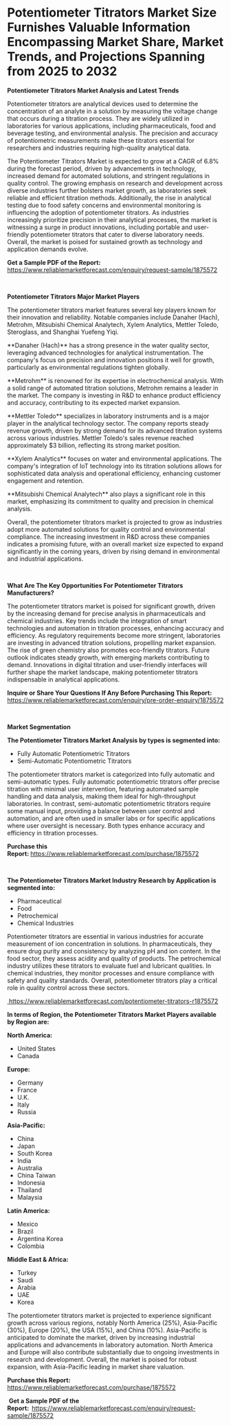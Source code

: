<p><h1>Potentiometer Titrators Market Size Furnishes Valuable Information Encompassing Market Share, Market Trends, and Projections Spanning from 2025 to 2032</h1></p><p><strong>Potentiometer Titrators Market Analysis and Latest Trends</strong></p>
<p><p>Potentiometer titrators are analytical devices used to determine the concentration of an analyte in a solution by measuring the voltage change that occurs during a titration process. They are widely utilized in laboratories for various applications, including pharmaceuticals, food and beverage testing, and environmental analysis. The precision and accuracy of potentiometric measurements make these titrators essential for researchers and industries requiring high-quality analytical data.</p><p>The Potentiometer Titrators Market is expected to grow at a CAGR of 6.8% during the forecast period, driven by advancements in technology, increased demand for automated solutions, and stringent regulations in quality control. The growing emphasis on research and development across diverse industries further bolsters market growth, as laboratories seek reliable and efficient titration methods. Additionally, the rise in analytical testing due to food safety concerns and environmental monitoring is influencing the adoption of potentiometer titrators. As industries increasingly prioritize precision in their analytical processes, the market is witnessing a surge in product innovations, including portable and user-friendly potentiometer titrators that cater to diverse laboratory needs. Overall, the market is poised for sustained growth as technology and application demands evolve.</p></p>
<p><strong>Get a Sample PDF of the Report:&nbsp;</strong> <a href="https://www.reliablemarketforecast.com/enquiry/request-sample/1875572?utm_campaign=3345&utm_medium=2&utm_source=Github&utm_content=ia&utm_term=12042025&utm_id=potentiometer-titrators">https://www.reliablemarketforecast.com/enquiry/request-sample/1875572</a></p>
<p>&nbsp;</p>
<p><strong>Potentiometer Titrators Major Market Players</strong></p>
<p><p>The potentiometer titrators market features several key players known for their innovation and reliability. Notable companies include Danaher (Hach), Metrohm, Mitsubishi Chemical Analytech, Xylem Analytics, Mettler Toledo, Steroglass, and Shanghai Yuefeng Yiqi.</p><p>**Danaher (Hach)** has a strong presence in the water quality sector, leveraging advanced technologies for analytical instrumentation. The company's focus on precision and innovation positions it well for growth, particularly as environmental regulations tighten globally.</p><p>**Metrohm** is renowned for its expertise in electrochemical analysis. With a solid range of automated titration solutions, Metrohm remains a leader in the market. The company is investing in R&D to enhance product efficiency and accuracy, contributing to its expected market expansion.</p><p>**Mettler Toledo** specializes in laboratory instruments and is a major player in the analytical technology sector. The company reports steady revenue growth, driven by strong demand for its advanced titration systems across various industries. Mettler Toledo's sales revenue reached approximately $3 billion, reflecting its strong market position.</p><p>**Xylem Analytics** focuses on water and environmental applications. The company's integration of IoT technology into its titration solutions allows for sophisticated data analysis and operational efficiency, enhancing customer engagement and retention.</p><p>**Mitsubishi Chemical Analytech** also plays a significant role in this market, emphasizing its commitment to quality and precision in chemical analysis.</p><p>Overall, the potentiometer titrators market is projected to grow as industries adopt more automated solutions for quality control and environmental compliance. The increasing investment in R&D across these companies indicates a promising future, with an overall market size expected to expand significantly in the coming years, driven by rising demand in environmental and industrial applications.</p></p>
<p>&nbsp;</p>
<p><strong>What Are The Key Opportunities For Potentiometer Titrators Manufacturers?</strong></p>
<p><p>The potentiometer titrators market is poised for significant growth, driven by the increasing demand for precise analysis in pharmaceuticals and chemical industries. Key trends include the integration of smart technologies and automation in titration processes, enhancing accuracy and efficiency. As regulatory requirements become more stringent, laboratories are investing in advanced titration solutions, propelling market expansion. The rise of green chemistry also promotes eco-friendly titrators. Future outlook indicates steady growth, with emerging markets contributing to demand. Innovations in digital titration and user-friendly interfaces will further shape the market landscape, making potentiometer titrators indispensable in analytical applications.</p></p>
<p><strong>Inquire or Share Your Questions If Any Before Purchasing This Report:</strong> <a href="https://www.reliablemarketforecast.com/enquiry/pre-order-enquiry/1875572?utm_campaign=3345&utm_medium=2&utm_source=Github&utm_content=ia&utm_term=12042025&utm_id=potentiometer-titrators">https://www.reliablemarketforecast.com/enquiry/pre-order-enquiry/1875572</a></p>
<p>&nbsp;</p>
<p><strong>Market Segmentation</strong></p>
<p><strong>The Potentiometer Titrators Market Analysis by types is segmented into:</strong></p>
<p><ul><li>Fully Automatic Potentiometric Titrators</li><li>Semi-Automatic Potentiometric Titrators</li></ul></p>
<p><p>The potentiometer titrators market is categorized into fully automatic and semi-automatic types. Fully automatic potentiometric titrators offer precise titration with minimal user intervention, featuring automated sample handling and data analysis, making them ideal for high-throughput laboratories. In contrast, semi-automatic potentiometric titrators require some manual input, providing a balance between user control and automation, and are often used in smaller labs or for specific applications where user oversight is necessary. Both types enhance accuracy and efficiency in titration processes.</p></p>
<p><strong>Purchase this Report:&nbsp;</strong><a href="https://www.reliablemarketforecast.com/purchase/1875572?utm_campaign=3345&utm_medium=2&utm_source=Github&utm_content=ia&utm_term=12042025&utm_id=potentiometer-titrators">https://www.reliablemarketforecast.com/purchase/1875572</a></p>
<p>&nbsp;</p>
<p><strong>The Potentiometer Titrators Market Industry Research by Application is segmented into:</strong></p>
<p><ul><li>Pharmaceutical</li><li>Food</li><li>Petrochemical</li><li>Chemical Industries</li></ul></p>
<p><p>Potentiometer titrators are essential in various industries for accurate measurement of ion concentration in solutions. In pharmaceuticals, they ensure drug purity and consistency by analyzing pH and ion content. In the food sector, they assess acidity and quality of products. The petrochemical industry utilizes these titrators to evaluate fuel and lubricant qualities. In chemical industries, they monitor processes and ensure compliance with safety and quality standards. Overall, potentiometer titrators play a critical role in quality control across these sectors.</p></p>
<p><a href="https://www.reliablemarketforecast.com/potentiometer-titrators-r1875572?utm_campaign=3345&utm_medium=2&utm_source=Github&utm_content=ia&utm_term=12042025&utm_id=potentiometer-titrators">&nbsp;https://www.reliablemarketforecast.com/potentiometer-titrators-r1875572</a></p>
<p><strong>In terms of Region, the Potentiometer Titrators Market Players available by Region are:</strong></p>
<p>
    <p> <strong> North America: </strong>
        <ul>
            <li>United States</li>
            <li>Canada</li>
        </ul>
        </p> 
    <p> <strong> Europe: </strong>
        <ul>
            <li>Germany</li>
            <li>France</li>
            <li>U.K.</li>
            <li>Italy</li>
            <li>Russia</li>
        </ul>
        </p> 
    <p> <strong> Asia-Pacific: </strong>
        <ul>
            <li>China</li>
            <li>Japan</li>
            <li>South Korea</li>
            <li>India</li>
            <li>Australia</li>
            <li>China Taiwan</li>
            <li>Indonesia</li>
            <li>Thailand</li>
            <li>Malaysia</li>
        </ul>
        </p> 
    <p> <strong> Latin America: </strong>
        <ul>
            <li>Mexico</li>
            <li>Brazil</li>
            <li>Argentina Korea</li>
            <li>Colombia</li>
        </ul>
        </p> 
    <p> <strong> Middle East & Africa: </strong>
        <ul>
            <li>Turkey</li>
            <li>Saudi</li>
            <li>Arabia</li>
            <li>UAE</li>
            <li>Korea</li>
        </ul>
    </p>
    </p>
<p><p>The potentiometer titrators market is projected to experience significant growth across various regions, notably North America (25%), Asia-Pacific (30%), Europe (20%), the USA (15%), and China (10%). Asia-Pacific is anticipated to dominate the market, driven by increasing industrial applications and advancements in laboratory automation. North America and Europe will also contribute substantially due to ongoing investments in research and development. Overall, the market is poised for robust expansion, with Asia-Pacific leading in market share valuation.</p></p>
<p><strong>Purchase this Report: </strong><a href="https://www.reliablemarketforecast.com/purchase/1875572?utm_campaign=3345&utm_medium=2&utm_source=Github&utm_content=ia&utm_term=12042025&utm_id=potentiometer-titrators">https://www.reliablemarketforecast.com/purchase/1875572</a></p>
<p>&nbsp;<strong>Get a Sample PDF of the Report:&nbsp;&nbsp;</strong><a href="https://www.reliablemarketforecast.com/enquiry/request-sample/1875572?utm_campaign=3345&utm_medium=2&utm_source=Github&utm_content=ia&utm_term=12042025&utm_id=potentiometer-titrators">https://www.reliablemarketforecast.com/enquiry/request-sample/1875572</a></p>
<p><strong></strong></p>
<p><p></p><p></p><p></p></p>